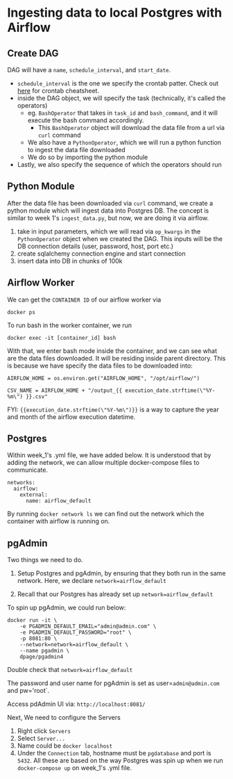 # Ingesting data to local Postgres with Airflow

## Create DAG
DAG will have a `name`, `schedule_interval`, and `start_date`.
- `schedule_interval` is the one we specify the crontab patter. Check out [here](https://crontab.guru/) for crontab cheatsheet. 
- inside the DAG object, we will specify the task (technically, it's called the operators)
  - eg. `BashOperator` that takes in `task_id` and `bash_command`, and it will execute the bash command accordingly.
    - This `BashOperator` object will download the data file from a url via `curl` command
  - We also have a `PythonOperator`, which we will run a python function to ingest the data file downloaded
  - We do so by importing the python module
- Lastly, we also specify the sequence of which the operators should run

## Python Module
After the data file has been downloaded via `curl` command, we create a python module which will ingest data into Postgres DB. The concept is similar to week 1's `ingest_data.py`, but now, we are doing it via airflow. 
1. take in input parameters, which we will read via `op_kwargs` in the `PythonOperator` object when we created the DAG. This inputs will be the DB connection details (user, password, host, port etc.)
2. create sqlalchemy connection engine and start connection
3. insert data into DB in chunks of 100k

## Airflow Worker
We can get the `CONTAINER ID` of our airflow worker via 
```
docker ps
```

To run bash in the worker container, we run 
```
docker exec -it [container_id] bash
```

With that, we enter bash mode inside the container, and we can see what are the data files downloaded. It will be residing inside parent directory. This is because we have specify the data files to be downloaded into:

```
AIRFLOW_HOME = os.environ.get("AIRFLOW_HOME", "/opt/airflow/")

CSV_NAME = AIRFLOW_HOME + "/output_{{ execution_date.strftime(\"%Y-%m\") }}.csv"

```

FYI: `{{execution_date.strftime(\"%Y-%m\")}}` is a way to capture the year and month of the airflow execution datetime. 

## Postgres

Within week_1's .yml file, we have added below. It is understood that by adding the network, we can allow multiple docker-compose files to communicate. 

```
networks:
  airflow:
    external:
      name: airflow_default
```

By running `docker network ls` we can find out the network which the container with airflow is running on. 


## pgAdmin
Two things we need to do. 

1. Setup Postgres and pgAdmin, by ensuring that they both run in the same network. Here, we declare `network=airflow_default`

2. Recall that our Postgres has already set up `network=airflow_default`

To spin up pgAdmin, we could run below:

```
docker run -it \  
    -e PGADMIN_DEFAULT_EMAIL="admin@admin.com" \  
    -e PGADMIN_DEFAULT_PASSWORD="root" \
    -p 8081:80 \ 
    --network=network=airflow_default \
    --name pgadmin \ 
    dpage/pgadmin4
```
Double check that `network=airflow_default`

The password and user name for pgAdmin is set as user=`admin@admin.com` and pw='root`.

Access pdAdmin UI via: `http://localhost:8081/` 

Next, We need to configure the Servers

1. Right click `Servers`
2. Select `Server...`
3. Name could be `docker localhost`
4. Under the `Connection` tab, hostname must be `pgdatabase` and port is `5432`. All these are based on the way Postgres was spin up when we run `docker-compose up` on week_1's .yml file. 
